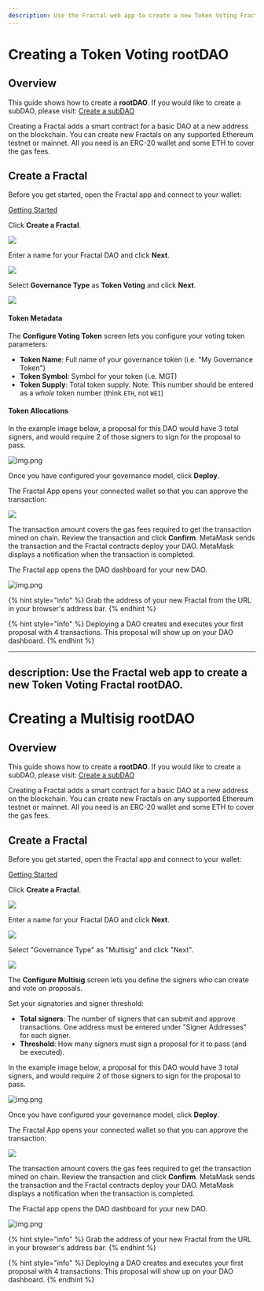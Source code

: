 ```yaml
---
description: Use the Fractal web app to create a new Token Voting Fractal rootDAO.
---
```


# Creating a Token Voting rootDAO

## Overview

This guide shows how to create a **rootDAO**. If you would like to create a subDAO, please visit: [Create a subDAO](create-a-sub-dao.md)

Creating a Fractal adds a smart contract for a basic DAO at a new address on the blockchain. You can create new Fractals on any supported Ethereum testnet or mainnet. All you need is an ERC-20 wallet and some ETH to cover the gas fees.

## Create a Fractal

Before you get started, open the Fractal app and connect to your wallet:

[Getting Started](../../getting-started.md)

Click **Create a Fractal**.

![](../.gitbook/assets/create-a-fractal-button.png)

Enter a name for your Fractal DAO and click **Next**.

![](../.gitbook/assets/enter-fractal-name.png)

Select **Governance Type** as **Token Voting** and click **Next**.

![](../.gitbook/assets/choose-governance-token-voting.png)

#### Token Metadata
The **Configure Voting Token** screen lets you configure your voting token parameters:

- **Token Name**: Full name of your governance token (i.e. "My Governance Token")
- **Token Symbol**: Symbol for your token (i.e. MGT)
- **Token Supply**: Total token supply. Note: This number should be entered as a *whole* token number (think `ETH`, not `WEI`)

#### Token Allocations


In the example image below, a proposal for this DAO would have 3 total signers, and would require 2 of those signers to sign for the proposal to pass.

![img.png](../.gitbook/assets/multisig-dao-setup-params.png)

Once you have configured your governance model, click **Deploy**. 

The Fractal App opens your connected wallet so that you can approve the transaction:

![](../.gitbook/assets/metamask-confirm-deploy-root-dao.png)

The transaction amount covers the gas fees required to get the transaction mined on chain. Review the transaction and click **Confirm**. MetaMask sends the transaction and the Fractal contracts deploy your DAO. MetaMask displays a notification when the transaction is completed. 

The Fractal app opens the DAO dashboard for your new DAO.

![img.png](../.gitbook/assets/new-fractal-dashboard.png)

{% hint style="info" %}
Grab the address of your new Fractal from the URL in your browser's address bar.
{% endhint %}

{% hint style="info" %}
Deploying a DAO creates and executes your first proposal with 4 transactions. This proposal will show up on your DAO dashboard.
{% endhint %}






---
description: Use the Fractal web app to create a new Token Voting Fractal rootDAO.
---

# Creating a Multisig rootDAO

## Overview

This guide shows how to create a **rootDAO**. If you would like to create a subDAO, please visit: [Create a subDAO](create-a-sub-dao.md)

Creating a Fractal adds a smart contract for a basic DAO at a new address on the blockchain. You can create new Fractals on any supported Ethereum testnet or mainnet. All you need is an ERC-20 wallet and some ETH to cover the gas fees.

## Create a Fractal

Before you get started, open the Fractal app and connect to your wallet:

[Getting Started](../../getting-started.md)

Click **Create a Fractal**.

![](../.gitbook/assets/create-a-fractal-button.png)

Enter a name for your Fractal DAO and click **Next**. 

![](../.gitbook/assets/enter-fractal-name.png)

Select "Governance Type" as "Multisig" and click "Next".

![](../.gitbook/assets/choose-governance.png)

The **Configure Multisig** screen lets you define the signers who can create and vote on proposals.

Set your signatories and signer threshold:
- **Total signers**: The number of signers that can submit and approve transactions. One address must be entered under "Signer Addresses" for each signer.
- **Threshold**: How many signers must sign a proposal for it to pass (and be executed).

In the example image below, a proposal for this DAO would have 3 total signers, and would require 2 of those signers to sign for the proposal to pass.

![img.png](../.gitbook/assets/multisig-dao-setup-params.png)

Once you have configured your governance model, click **Deploy**. 

The Fractal App opens your connected wallet so that you can approve the transaction:

![](../.gitbook/assets/metamask-confirm-deploy-root-dao.png)

The transaction amount covers the gas fees required to get the transaction mined on chain. Review the transaction and click **Confirm**. MetaMask sends the transaction and the Fractal contracts deploy your DAO. MetaMask displays a notification when the transaction is completed. 

The Fractal app opens the DAO dashboard for your new DAO.

![img.png](../.gitbook/assets/new-fractal-dashboard.png)

{% hint style="info" %}
Grab the address of your new Fractal from the URL in your browser's address bar.
{% endhint %}

{% hint style="info" %}
Deploying a DAO creates and executes your first proposal with 4 transactions. This proposal will show up on your DAO dashboard.
{% endhint %}
